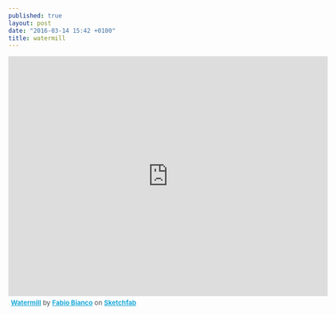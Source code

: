 ```yaml
---
published: true
layout: post
date: "2016-03-14 15:42 +0100"
title: watermill
---
```


<iframe width="640" height="480" src="https://sketchfab.com/models/370498f175a84c1a8d968638f408494e/embed" frameborder="0" allowfullscreen mozallowfullscreen="true" webkitallowfullscreen="true" onmousewheel=""></iframe><p style="font-size: 13px; font-weight: normal; margin: 5px; color: #4A4A4A;">
    <a href="https://sketchfab.com/models/370498f175a84c1a8d968638f408494e?utm_medium=embed&utm_source=website&utm_campain=share-popup" target="_blank" style="font-weight: bold; color: #1CAAD9;">Watermill</a>
    by <a href="https://sketchfab.com/felicidade?utm_medium=embed&utm_source=website&utm_campain=share-popup" target="_blank" style="font-weight: bold; color: #1CAAD9;">Fabio Bianco</a>
    on <a href="https://sketchfab.com?utm_medium=embed&utm_source=website&utm_campain=share-popup" target="_blank" style="font-weight: bold; color: #1CAAD9;">Sketchfab</a>
</p>

